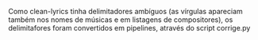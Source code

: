 Como clean-lyrics tinha delimitadores ambíguos (as vírgulas apareciam também nos nomes de músicas e em listagens de compositores), os delimitafores foram convertidos em pipelines, através do script corrige.py